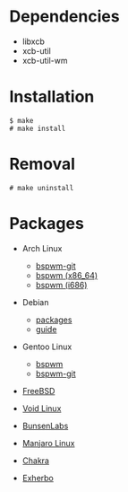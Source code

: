 # Dependencies

- libxcb
- xcb-util
- xcb-util-wm

# Installation

	$ make
	# make install

# Removal

	# make uninstall

# Packages

- Arch Linux
	- [bspwm-git](https://aur.archlinux.org/packages/bspwm-git)
	- [bspwm (x86_64)](https://www.archlinux.org/packages/community/x86_64/bspwm)
	- [bspwm (i686)](https://www.archlinux.org/packages/community/i686/bspwm)

- Debian
	- [packages](http://download.opensuse.org/repositories/home:/Head_on_a_Stick:/bspwm/Debian_8.0/)
	- [guide](http://forums.debian.net/viewtopic.php?f=16&t=127708)

- Gentoo Linux
	- [bspwm](https://packages.gentoo.org/packages/x11-wm/bspwm)
	- [bspwm-git](https://github.com/milomouse/ebuilds)

- [FreeBSD](https://www.freshports.org/x11-wm/bspwm)

- [Void Linux](https://github.com/voidlinux/documentation/wiki/bspwm)

- [BunsenLabs](https://forums.bunsenlabs.org/viewtopic.php?id=567)

- [Manjaro Linux](https://forum.manjaro.org/index.php?topic=16994.0)

- [Chakra](https://chakraos.org/ccr/packages.php?ID=6537)

- [Exherbo](http://git.exherbo.org/summer/packages/x11-wm/bspwm)
